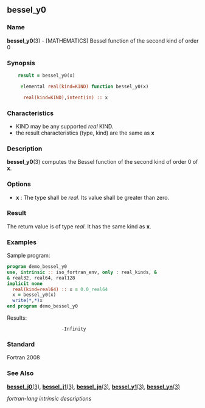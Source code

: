 ## bessel_y0

### **Name**

**bessel_y0**(3) - \[MATHEMATICS\] Bessel function of the second kind of order 0

### **Synopsis**

```fortran
    result = bessel_y0(x)
```

```fortran
     elemental real(kind=KIND) function bessel_y0(x)

      real(kind=KIND),intent(in) :: x
```

### **Characteristics**

- KIND may be any supported _real_ KIND.
- the result characteristics (type, kind) are the same as **x**

### **Description**

**bessel_y0**(3) computes the Bessel function of the second
kind of order 0 of **x**.

### **Options**

- **x**
  : The type shall be _real_.
  Its value shall be greater than zero.

### **Result**

The return value is of type _real_. It has the same kind as **x**.

### **Examples**

Sample program:

```fortran
program demo_bessel_y0
use, intrinsic :: iso_fortran_env, only : real_kinds, &
& real32, real64, real128
implicit none
  real(kind=real64) :: x = 0.0_real64
  x = bessel_y0(x)
  write(*,*)x
end program demo_bessel_y0
```

Results:

```text
                    -Infinity
```

### **Standard**

Fortran 2008

### **See Also**

[**bessel_j0**(3)](#bessel_j0),
[**bessel_j1**(3)](#bessel_j1),
[**bessel_jn**(3)](#bessel_jn),
[**bessel_y1**(3)](#bessel_y1),
[**bessel_yn**(3)](#bessel_yn)

_fortran-lang intrinsic descriptions_
